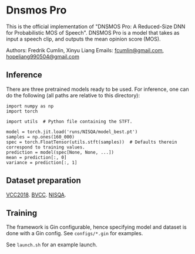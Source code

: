 # Dnsmos Pro

This is the official implementation of "DNSMOS Pro: A Reduced-Size DNN for Probabilistic MOS of Speech". DNSMOS Pro is a model that takes as input a speech clip, and outputs the mean opinion score (MOS).

Authors: Fredrik Cumlin, Xinyu Liang
Emails: fcumlin@gmail.com, hopeliang990504@gmail.com

## Inference

There are three pretrained models ready to be used. For inference, one can do the following (all paths are relative to this directory):
```
import numpy as np
import torch

import utils  # Python file containing the STFT.

model = torch.jit.load('runs/NISQA/model_best.pt')
samples = np.ones(160_000)
spec = torch.FloatTensor(utils.stft(samples))  # Defaults therein correspond to training values.
prediction = model(spec[None, None, ...])
mean = prediction[:, 0]
variance = prediction[:, 1]
```
 ## Dataset preparation
 [VCC2018](https://github.com/unilight/LDNet/tree/main/data).
 [BVCC](https://zenodo.org/records/6572573#.Yphw5y8RprQ).
 [NISQA](https://github.com/gabrielmittag/NISQA/wiki/NISQA-Corpus).

 ## Training
 The framework is Gin configurable, hence specifying model and dataset is done with a Gin config. See `configs/*.gin` for examples.
 
 See `launch.sh` for an example launch.
